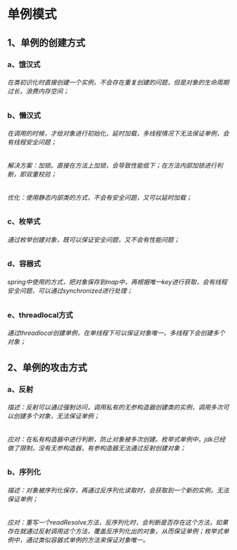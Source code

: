 # 单例模式

## 1、单例的创建方式

### a、饿汉式

###### 在类初识化时直接创建一个实例，不会存在重复创建的问题，但是对象的生命周期过长，浪费内存空间；

### b、懒汉式

###### 	在调用的时候，才给对象进行初始化，延时加载，多线程情况下无法保证单例，会有线程安全问题；

###### 	解决方案：加锁。直接在方法上加锁，会导致性能低下；在方法内部加锁进行判断，即双重校验；

###### 	优化：使用静态内部类的方式，不会有安全问题，又可以延时加载；

### c、枚举式

###### 	通过枚举创建对象，既可以保证安全问题，又不会有性能问题；

### d、容器式

###### 	spring中使用的方式，把对象保存到map中，再根据唯一key进行获取，会有线程安全问题，可以通过synchronized进行处理；

### e、threadlocal方式

###### 	通过threadlocal创建单例，在单线程下可以保证对象唯一，多线程下会创建多个对象；



## 2、单例的攻击方式

### a、反射

###### 	描述：反射可以通过强制访问，调用私有的无参构造器创建类的实例，调用多次可以创建多个对象，无法保证单例；

###### 	应对：在私有构造器中进行判断，防止对象被多次创建。枚举式单例中，jdk已经做了限制，没有无参构造器，有参构造器无法通过反射创建对象；

### b、序列化

###### 	描述：对象被序列化保存，再通过反序列化读取时，会获取到一个新的实例，无法保证单例；

###### 	应对：重写一个readResolve方法，反序列化时，会判断是否存在这个方法，如果存在就通过反射调用这个方法，覆盖反序列化出的对象，从而保证单例；枚举式单例中，通过类似容器式单例的方法来保证对象唯一。
